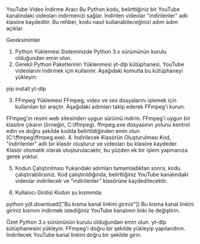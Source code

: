 YouTube Video İndirme Aracı
Bu Python kodu, belirttiğiniz bir YouTube kanalındaki videoları indirmenizi sağlar. İndirilen videolar "indirilenler" adlı klasöre kaydedilir. Bu rehber, kodu nasıl kullanabileceğinizi adım adım açıklar.

Gereksinimler
1. Python Yüklemesi
Sisteminizde Python 3.x sürümünün kurulu olduğundan emin olun.
2. Gerekli Python Paketlerinin Yüklenmesi
yt-dlp kütüphanesi, YouTube videolarını indirmek için kullanılır. Aşağıdaki komutla bu kütüphaneyi yükleyin:

pip install yt-dlp

3. FFmpeg Yüklemesi
FFmpeg, video ve ses dosyalarını işlemek için kullanılan bir araçtır. Aşağıdaki adımları takip ederek FFmpeg'i kurun:

FFmpeg'in resmi web sitesinden uygun sürümü indirin.
FFmpeg'i uygun bir klasöre çıkarın (örneğin, C:\ffmpeg).
ffmpeg.exe dosyasının yolunu kontrol edin ve doğru şekilde kodda belirtildiğinden emin olun (C:\ffmpeg\ffmpeg.exe).
4. İndirilecek Klasörün Oluşturulması
Kod, "indirilenler" adlı bir klasör oluşturur ve videoları bu klasöre kaydeder. Klasör otomatik olarak oluşturulacaktır, bu yüzden ek bir işlem yapmanıza gerek yoktur.

5. Kodun Çalıştırılması
Yukarıdaki adımları tamamladıktan sonra, kodu çalıştırabilirsiniz. Kod çalıştırıldığında, belirttiğiniz YouTube kanalındaki videolar indirilecek ve "indirilenler" klasörüne kaydedilecektir.

6. Kullanıcı Girdisi
Kodun şu kısmında:

python
ydl.download(["Bu kısma kanal linkini giriniz"])
Bu kısma kanal linkini giriniz kısmını indirmek istediğiniz YouTube kanalının linki ile değiştirin.

Özet
Python 3.x sürümünün kurulu olduğundan emin olun.
yt-dlp kütüphanesini yükleyin.
FFmpeg'i doğru bir şekilde yükleyip yapılandırın.
İndirilecek YouTube kanal linkini doğru bir şekilde girin.
